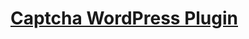<a href="https://bestwebsoft.com/products/wordpress/plugins/captcha/" target=_blank>Captcha WordPress Plugin</a>
========================

